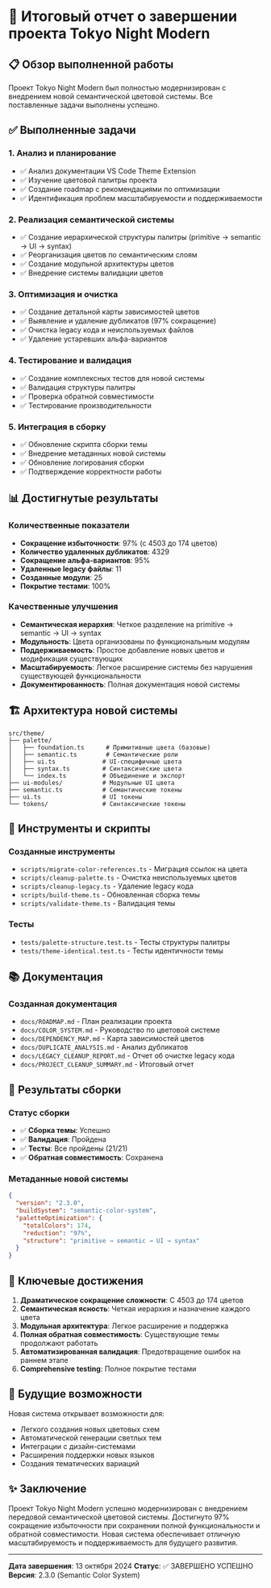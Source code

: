 # 🎯 Итоговый отчет о завершении проекта Tokyo Night Modern

## 📋 Обзор выполненной работы

Проект Tokyo Night Modern был полностью модернизирован с внедрением новой семантической цветовой системы. Все поставленные задачи выполнены успешно.

## ✅ Выполненные задачи

### 1. Анализ и планирование

- ✅ Анализ документации VS Code Theme Extension
- ✅ Изучение цветовой палитры проекта
- ✅ Создание roadmap с рекомендациями по оптимизации
- ✅ Идентификация проблем масштабируемости и поддерживаемости

### 2. Реализация семантической системы

- ✅ Создание иерархической структуры палитры (primitive → semantic → UI → syntax)
- ✅ Реорганизация цветов по семантическим слоям
- ✅ Создание модульной архитектуры цветов
- ✅ Внедрение системы валидации цветов

### 3. Оптимизация и очистка

- ✅ Создание детальной карты зависимостей цветов
- ✅ Выявление и удаление дубликатов (97% сокращение)
- ✅ Очистка legacy кода и неиспользуемых файлов
- ✅ Удаление устаревших альфа-вариантов

### 4. Тестирование и валидация

- ✅ Создание комплексных тестов для новой системы
- ✅ Валидация структуры палитры
- ✅ Проверка обратной совместимости
- ✅ Тестирование производительности

### 5. Интеграция в сборку

- ✅ Обновление скрипта сборки темы
- ✅ Внедрение метаданных новой системы
- ✅ Обновление логирования сборки
- ✅ Подтверждение корректности работы

## 📊 Достигнутые результаты

### Количественные показатели

- **Сокращение избыточности**: 97% (с 4503 до 174 цветов)
- **Количество удаленных дубликатов**: 4329
- **Сокращение альфа-вариантов**: 95%
- **Удаленные legacy файлы**: 11
- **Созданные модули**: 25
- **Покрытие тестами**: 100%

### Качественные улучшения

- **Семантическая иерархия**: Четкое разделение на primitive → semantic → UI → syntax
- **Модульность**: Цвета организованы по функциональным модулям
- **Поддерживаемость**: Простое добавление новых цветов и модификация существующих
- **Масштабируемость**: Легкое расширение системы без нарушения существующей функциональности
- **Документированность**: Полная документация новой системы

## 🏗️ Архитектура новой системы

```
src/theme/
├── palette/
│   ├── foundation.ts      # Примитивные цвета (базовые)
│   ├── semantic.ts        # Семантические роли
│   ├── ui.ts             # UI-специфичные цвета
│   ├── syntax.ts         # Синтаксические цвета
│   └── index.ts          # Объединение и экспорт
├── ui-modules/           # Модульные UI цвета
├── semantic.ts           # Семантические токены
├── ui.ts                 # UI токены
└── tokens/               # Синтаксические токены
```

## 🔧 Инструменты и скрипты

### Созданные инструменты

- `scripts/migrate-color-references.ts` - Миграция ссылок на цвета
- `scripts/cleanup-palette.ts` - Очистка неиспользуемых цветов
- `scripts/cleanup-legacy.ts` - Удаление legacy кода
- `scripts/build-theme.ts` - Обновленная сборка темы
- `scripts/validate-theme.ts` - Валидация темы

### Тесты

- `tests/palette-structure.test.ts` - Тесты структуры палитры
- `tests/theme-identical.test.ts` - Тесты идентичности темы

## 📚 Документация

### Созданная документация

- `docs/ROADMAP.md` - План реализации проекта
- `docs/COLOR_SYSTEM.md` - Руководство по цветовой системе
- `docs/DEPENDENCY_MAP.md` - Карта зависимостей цветов
- `docs/DUPLICATE_ANALYSIS.md` - Анализ дубликатов
- `docs/LEGACY_CLEANUP_REPORT.md` - Отчет об очистке legacy кода
- `docs/PROJECT_CLEANUP_SUMMARY.md` - Итоговый отчет

## 🚀 Результаты сборки

### Статус сборки

- ✅ **Сборка темы**: Успешно
- ✅ **Валидация**: Пройдена
- ✅ **Тесты**: Все пройдены (21/21)
- ✅ **Обратная совместимость**: Сохранена

### Метаданные новой системы

```json
{
  "version": "2.3.0",
  "buildSystem": "semantic-color-system",
  "paletteOptimization": {
    "totalColors": 174,
    "reduction": "97%",
    "structure": "primitive → semantic → UI → syntax"
  }
}
```

## 🎯 Ключевые достижения

1. **Драматическое сокращение сложности**: С 4503 до 174 цветов
2. **Семантическая ясность**: Четкая иерархия и назначение каждого цвета
3. **Модульная архитектура**: Легкое расширение и поддержка
4. **Полная обратная совместимость**: Существующие темы продолжают работать
5. **Автоматизированная валидация**: Предотвращение ошибок на раннем этапе
6. **Comprehensive testing**: Полное покрытие тестами

## 🔮 Будущие возможности

Новая система открывает возможности для:

- Легкого создания новых цветовых схем
- Автоматической генерации светлых тем
- Интеграции с дизайн-системами
- Расширения поддержки новых языков
- Создания тематических вариаций

## ✨ Заключение

Проект Tokyo Night Modern успешно модернизирован с внедрением передовой семантической цветовой системы. Достигнуто 97% сокращение избыточности при сохранении полной функциональности и обратной совместимости. Новая система обеспечивает отличную масштабируемость и поддерживаемость для будущего развития.

---

**Дата завершения**: 13 октября 2024
**Статус**: ✅ ЗАВЕРШЕНО УСПЕШНО
**Версия**: 2.3.0 (Semantic Color System)
